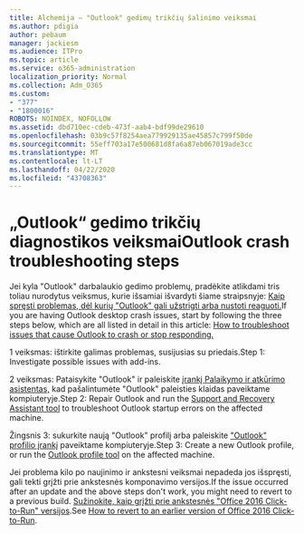 ```yaml
---
title: Alchemija – "Outlook" gedimų trikčių šalinimo veiksmai
ms.author: pdigia
author: pebaum
manager: jackiesm
ms.audience: ITPro
ms.topic: article
ms.service: o365-administration
localization_priority: Normal
ms.collection: Adm_O365
ms.custom:
- "377"
- "1800016"
ROBOTS: NOINDEX, NOFOLLOW
ms.assetid: dbd710ec-cdeb-473f-aab4-bdf99de29610
ms.openlocfilehash: 03b9c57f8254aea779929135ae45857c799f50de
ms.sourcegitcommit: 55eff703a17e500681d8fa6a87eb067019ade3cc
ms.translationtype: MT
ms.contentlocale: lt-LT
ms.lasthandoff: 04/22/2020
ms.locfileid: "43708363"
---
```

# <a name="outlook-crash-troubleshooting-steps"></a><span data-ttu-id="a2a23-102">„Outlook“ gedimo trikčių diagnostikos veiksmai</span><span class="sxs-lookup"><span data-stu-id="a2a23-102">Outlook crash troubleshooting steps</span></span>

<span data-ttu-id="a2a23-103">Jei kyla "Outlook" darbalaukio gedimo problemų, pradėkite atlikdami tris toliau nurodytus veiksmus, kurie išsamiai išvardyti šiame straipsnyje: [Kaip spręsti problemas, dėl kurių "Outlook" gali užstrigti arba nustoti reaguoti.](https://docs.microsoft.com/exchange/troubleshoot/outlook-crashes/crash-issues)</span><span class="sxs-lookup"><span data-stu-id="a2a23-103">If you are having Outlook desktop crash issues, start by following the three steps below, which are all listed in detail in this article: [How to troubleshoot issues that cause Outlook to crash or stop responding.](https://docs.microsoft.com/exchange/troubleshoot/outlook-crashes/crash-issues)</span></span>
  
<span data-ttu-id="a2a23-104">1 veiksmas: ištirkite galimas problemas, susijusias su priedais.</span><span class="sxs-lookup"><span data-stu-id="a2a23-104">Step 1: Investigate possible issues with add-ins.</span></span>
  
<span data-ttu-id="a2a23-105">2 veiksmas: Pataisykite "Outlook" ir paleiskite [įrankį Palaikymo ir atkūrimo asistentas,](https://aka.ms/SaRA-OutlookWontStart) kad pašalintumėte "Outlook" paleisties klaidas paveiktame kompiuteryje.</span><span class="sxs-lookup"><span data-stu-id="a2a23-105">Step 2: Repair Outlook and run the [Support and Recovery Assistant tool](https://aka.ms/SaRA-OutlookWontStart) to troubleshoot Outlook startup errors on the affected machine.</span></span>
  
<span data-ttu-id="a2a23-106">Žingsnis 3: sukurkite naują "Outlook" profilį arba paleiskite ["Outlook" profilio įrankį](https://aka.ms/SaRA-OutlookSetupProfile) paveiktame kompiuteryje.</span><span class="sxs-lookup"><span data-stu-id="a2a23-106">Step 3: Create a new Outlook profile, or run the [Outlook profile tool](https://aka.ms/SaRA-OutlookSetupProfile) on the affected machine.</span></span>
  
<span data-ttu-id="a2a23-107">Jei problema kilo po naujinimo ir ankstesni veiksmai nepadeda jos išspręsti, gali tekti grįžti prie ankstesnės komponavimo versijos.</span><span class="sxs-lookup"><span data-stu-id="a2a23-107">If the issue occurred after an update and the above steps don't work, you might need to revert to a previous build.</span></span> <span data-ttu-id="a2a23-108">[Sužinokite, kaip grįžti prie ankstesnės "Office 2016 Click-to-Run" versijos](https://support.microsoft.com/help/2770432).</span><span class="sxs-lookup"><span data-stu-id="a2a23-108">See [How to revert to an earlier version of Office 2016 Click-to-Run](https://support.microsoft.com/help/2770432).</span></span>
  